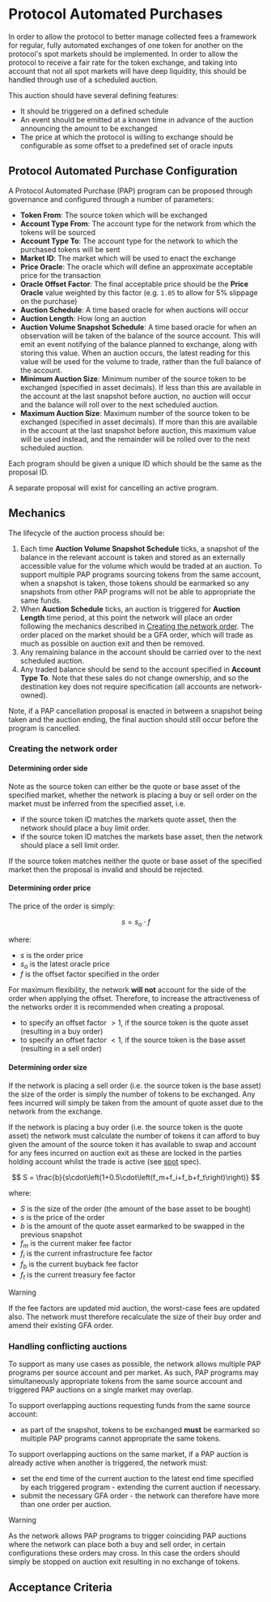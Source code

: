 # Protocol Automated Purchases

In order to allow the protocol to better manage collected fees a framework for regular, fully automated exchanges of one token for another on the protocol's spot markets should be implemented. In order to allow the protocol to receive a fair rate for the token exchange, and taking into account that not all spot markets will have deep liquidity, this should be handled through use of a scheduled auction.

This auction should have several defining features:

- It should be triggered on a defined schedule
- An event should be emitted at a known time in advance of the auction announcing the amount to be exchanged
- The price at which the protocol is willing to exchange should be configurable as some offset to a predefined set of oracle inputs

## Protocol Automated Purchase Configuration

A Protocol Automated Purchase (PAP) program can be proposed through governance and configured through a number of parameters:

- **Token From**: The source token which will be exchanged
- **Account Type From**: The account type for the network from which the tokens will be sourced
- **Account Type To**: The account type for the network to which the purchased tokens will be sent
- **Market ID**: The market which will be used to enact the exchange
- **Price Oracle**: The oracle which will define an approximate acceptable price for the transaction
- **Oracle Offset Factor**: The final acceptable price should be the **Price Oracle** value weighted by this factor (e.g. `1.05` to allow for 5% slippage on the purchase)
- **Auction Schedule**: A time based oracle for when auctions will occur
- **Auction Length**: How long an auction 
- **Auction Volume Snapshot Schedule**: A time based oracle for when an observation will be taken of the balance of the source account. This will emit an event notifying of the balance planned to exchange, along with storing this value. When an auction occurs, the latest reading for this value will be used for the volume to trade, rather than the full balance of the account.
- **Minimum Auction Size**: Minimum number of the source token to be exchanged (specified in asset decimals). If less than this are available in the account at the last snapshot before auction, no auction will occur and the balance will roll over to the next scheduled auction.
- **Maximum Auction Size**: Maximum number of the source token to be exchanged (specified in asset decimals). If more than this are available in the account at the last snapshot before auction, this maximum value will be used instead, and the remainder will be rolled over to the next scheduled auction.

Each program should be given a unique ID which should be the same as the proposal ID.

A separate proposal will exist for cancelling an active program.

## Mechanics

The lifecycle of the auction process should be:

 1. Each time **Auction Volume Snapshot Schedule** ticks, a snapshot of the balance in the relevant account is taken and stored as an externally accessible value for the volume which would be traded at an auction. To support multiple PAP programs sourcing tokens from the same account, when a snapshot is taken, those tokens should be earmarked so any snapshots from other PAP programs will not be able to appropriate the same funds.
 2. When **Auction Schedule** ticks, an auction is triggered for **Auction Length** time period, at this point the network will place an order following the mechanics described in [Creating the network order](#creating-the-network-order). The order placed on the market should be a GFA order, which will trade as much as possible on auction exit and then be removed.
 3. Any remaining balance in the account should be carried over to the next scheduled auction.
 4. Any traded balance should be send to the account specified in **Account Type To**. Note that these sales do not change ownership, and so the destination key does not require specification (all accounts are network-owned).

Note, if a PAP cancellation proposal is enacted in between a snapshot being taken and the auction ending, the final auction should still occur before the program is cancelled.

### Creating the network order

#### Determining order side

Note as the source token can either be the quote or base asset of the specified market, whether the network is placing a buy or sell order on the market must be inferred from the specified asset, i.e.

- if the source token ID matches the markets quote asset, then the network should place a buy limit order.
- if the source token ID matches the markets base asset, then the network should place a sell limit order.

If the source token matches neither the quote or base asset of the specified market then the proposal is invalid and should be rejected.

#### Determining order price

The price of the order is simply:


$$
s = s_o \cdot f
$$

where:

- $s$ is the order price
- $s_o$ is the latest oracle price
- $f$ is the offset factor specified in the order

For maximum flexibility, the network **will not** account for the side of the order when applying the offset. Therefore, to increase the attractiveness of the networks order it is recommended when creating a proposal.

- to specify an offset factor $>1$, if the source token is the quote asset (resulting in a buy order)
- to specify an offset factor $<1$, if the source token is the base asset (resulting in a sell order)

#### Determining order size

If the network is placing a sell order (i.e. the source token is the base asset) the size of the order is simply the number of tokens to be exchanged. Any fees incurred will simply be taken from the amount of quote asset due to the network from the exchange.

If the network is placing a buy order (i.e. the source token is the quote asset) the network must calculate the number of tokens it can afford to buy given the amount of the source token it has available to swap and account for any fees incurred on auction exit as these are locked in the parties holding account whilst the trade is active (see [spot](./0080-SPOT-product_builtin_spot.md#7-trading) spec).

$$
S = \frac{b}{s\cdot\left(1+0.5\cdot\left(f_m+f_i+f_b+f_t\right)\right)}
$$

where:

- $S$ is the size of the order (the amount of the base asset to be bought)
- $s$ is the price of the order
- $b$ is the amount of the quote asset earmarked to be swapped in the previous snapshot
- $f_m$ is the current maker fee factor
- $f_i$ is the current infrastructure fee factor
- $f_b$ is the current buyback fee factor
- $f_t$ is the current treasury fee factor

> [!WARNING]
> If the fee factors are updated mid auction, the worst-case fees are updated also. The network must therefore recalculate the size of their buy order and amend their existing GFA order.

### Handling conflicting auctions

To support as many use cases as possible, the network allows multiple PAP programs per source account and per market. As such, PAP programs may simultaneously appropriate tokens from the same source account and triggered PAP auctions on a single market may overlap.

To support overlapping auctions requesting funds from the same source account:

- as part of the snapshot, tokens to be exchanged **must** be earmarked so multiple PAP programs cannot appropriate the same tokens.

To support overlapping auctions on the same market, if a PAP auction is already active when another is triggered, the network must:

- set the end time of the current auction to the latest end time specified by each triggered program - extending the current auction if necessary.
- submit the necessary GFA order - the network can therefore have more than one order per auction.

> [!WARNING]
> As the network allows PAP programs to trigger coinciding PAP auctions where the network can place both a buy and sell order, in certain configurations these orders may cross. In this case the orders should simply be stopped on auction exit resulting in no exchange of tokens.

## Acceptance Criteria
